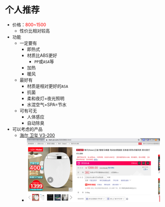 
# 个人推荐

* 价格：<font color=red>800~1500</font>
  * 性价比相对较高
* 功能
  * 一定要有
    * 即热式
    * 材质比ABS更好
      * `PP`或`ASA`等
    * 加热
    * 暖风
  * 最好有
    * 材质是相对更好的`ASA`
    * 抗菌
    * 柔和夜灯=夜光照明
    * 水混空气=SPA=节水
  * 可有可无
    * 人体感应
    * 自动除臭
* 可以考虑的产品
  * [海尔 卫玺 V3-200](https://item.jd.com/3000866.html)
    * ![haier_v3_200_cover](../assets/img/haier_v3_200_cover.png)
